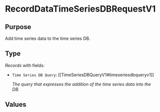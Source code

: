 # RecordDataTimeSeriesDBRequestV1


## Purpose


<!-- --8<-- [start:purpose] -->
Add time series data to the time series DB.
<!-- --8<-- [end:purpose] -->

## Type


<!-- --8<-- [start:type] -->
<div class="type" markdown>


*Records* with fields:
- `Time Series DB Query`: [[TimeSeriesDBQueryV1#timeseriesdbqueryv1]]

  *The query that expresses the addition of the time series data into the DB.*



</div>
<!-- --8<-- [end:type] -->

## Values

